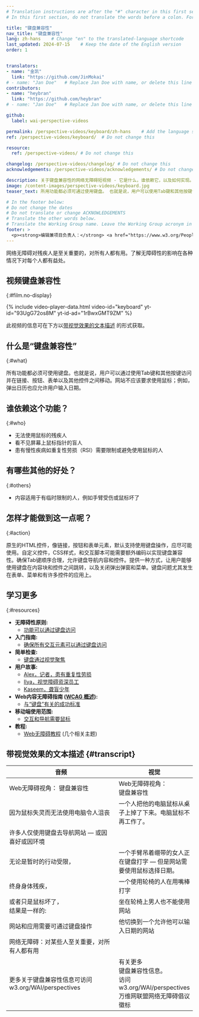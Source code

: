 ```yaml
---
# Translation instructions are after the "#" character in this first section. They are comments that do not show up in the web page. You do not need to translate the instructions after "#".
# In this first section, do not translate the words before a colon. For example, do not translate "title:". Do translate the text after "title:"

title: "键盘兼容性"
nav_title: "键盘兼容性"
lang: zh-hans    # Change "en" to the translated-language shortcode
last_updated: 2024-07-15    # Keep the date of the English version
order: 1


translators:
- name: "金凯" 
  link: "https://github.com/JinMokai"
# - name: "Jan Doe"   # Replace Jan Doe with name, or delete this line if not multiple translators
contributors:
- name: "heybran"
  link: "https://github.com/heybran"
# - name: "Jan Doe"   # Replace Jan Doe with name, or delete this line if not multiple contributors

github:
  label: wai-perspective-videos

permalink: /perspective-videos/keyboard/zh-hans    # Add the language shortcode to the end, with no slash at the end. For example /path/to/file/fr
ref: /perspective-videos/keyboard/  # Do not change this

resource:
  ref: /perspective-videos/ # Do not change this

changelog: /perspective-videos/changelog/ # Do not change this
acknowledgements: /perspective-videos/acknowledgements/ # Do not change this

description: 关于键盘兼容性的网络无障碍短视频 - 它是什么，谁依赖它，以及如何实现。
image: /content-images/perspective-videos/keyboard.jpg
teaser_text: 所用功能都必须可通过使用键盘。 也就是说，用户可以使用Tab键和其他按键访问链接，按钮，表单和其他控件。网站不应使用鼠标。键盘无障碍对残疾人士至关重要，在各种情况下对每个人都有益处。

# In the footer below:
# Do not change the dates
# Do not translate or change ACKNOWLEDGEMENTS
# Translate the other words below.
# Translate the Working Group name. Leave the Working Group acronym in English.
footer: >
  <p><strong>编辑兼项目负责人：</strong> <a href="https://www.w3.org/People/shadi">Shadi Abou-Zahra</a>。 由 <a href="https://www.w3.org/WAI/EO/">教育和外展工作组 (EOWG)</a> 在欧盟委员会共同资助的 <a href="https://www.w3.org/WAI/DEV/">WAI-DEV 项目</a> 的支持下开发。 在福特基金会支持下更新。 ACKNOWLEDGEMENTS.</p>
---
```


网络无障碍对残疾人是至关重要的，对所有人都有用。了解无障碍性的影响在各种情况下对每个人都有益处。

## 视频键盘兼容性
{:#film.no-display}

{% include video-player-data.html
    video-id="keyboard"
    yt-id="93UgG72os8M"
    yt-id-ad="1rBwxGMT9ZM"
%}

此视频的信息可在下方以[带视觉效果的文本描述](#transcript) 的形式获取。

## 什么是“键盘兼容性”
{:#what}

所有功能都必须可使用键盘。也就是说，用户可以通过使用Tab键和其他按键访问并在链接、按钮、表单以及其他控件之间移动。网站不应该要求使用鼠标；例如，弹出日历也应允许用户输入日期。

## 谁依赖这个功能？
{:#who}

-   无法使用鼠标的残疾人
-   看不见屏幕上鼠标指针的盲人
-   患有慢性疾病如重复性劳损（RSI）需要限制或避免使用鼠标的人

## 有哪些其他的好处？
{:#others}

-   内容适用于有临时限制的人，例如手臂受伤或鼠标坏了

## 怎样才能做到这一点呢？
{:#action}

原生的HTML控件，像链接，按钮和表单元素，默认支持使用键盘操作，应尽可能使用。自定义控件，CSS样式，和交互脚本可能需要额外编码以实现键盘兼容性。确保Tab键顺序合理，允许键盘导航内容和控件。提供一种方式，让用户能够使用键盘在内容块和控件之间跳转，以及关闭弹出弹窗和菜单。键盘问题尤其发生在表单、菜单和有许多控件的应用上。

## 学习更多
{:#resources}

-   **无障碍性原则:**
    -   [功能可以通过键盘访问](/fundamentals/accessibility-principles/#keyboard)
-   **入门指南:**
    -   [确保所有交互元素可以通过键盘访问](/tips/developing/#ensure-that-all-interactive-elements-are-keyboard-accessible)
-   **简单检查:**
    -   [键盘通过视觉聚焦](/test-evaluate/preliminary/#interaction)
-   **用户故事:**
    -   [Alex，记者，患有重复性劳损](/people-use-web/user-stories/archived/#reporter)
    -   [Ilya，视觉障碍资深员工](/people-use-web/user-stories/archived/#accountant)
    -   [Kaseem，聋盲少年](/people-use-web/user-stories/archived/#teenager)
-   **Web内容无障碍指南 ([WCAG 概述](/standards-guidelines/wcag/)):**
    -   [与“键盘”有关的成功标准](https://www.w3.org/WAI/WCAG21/quickref/?tags=keyboard)
-   **移动端使用范围:**
    -   [交互和导航需要鼠标](/standards-guidelines/shared-experiences/#mouse)
-   **教程:**
    -   [Web无障碍教程](https://www.w3.org/WAI/tutorials/) (几个相关主题)

## 带视觉效果的文本描述 {#transcript}

<table>
  <thead>
    <tr>
      <th width="65%">音频</th>
      <th>视觉</th>
    </tr>
  </thead>
  <tbody>
    <tr>
      <td>Web无障碍视角： 键盘兼容性</td>
      <td>Web无障碍视角：<br>
        键盘兼容性</td>
    </tr>
    <tr>
      <td>因为鼠标失灵而无法使用电脑令人沮丧</td>
      <td>一个人把他的电脑鼠标从桌子上掉了下来。电脑鼠标不再工作了。</td>
    </tr>
    <tr>
      <td>许多人仅使用键盘去导航网站 &mdash; 或因喜好或因环境<br></td>
      <td>&nbsp;</td>
    </tr>
    <tr>
      <td>无论是暂时的行动受限，</td>
      <td>一个手臂吊着绷带的女人正在键盘打字 &mdash; 但是网站需要使用鼠标选择日期。</td>
    </tr>
    <tr>
      <td>终身身体残疾，</td>
      <td>一个使用轮椅的人在用嘴棒打字</td>
    </tr>
    <tr>
      <td>或者只是鼠标坏了，<br>
        结果是一样的:</td>
      <td>坐在轮椅上男人也不能使用网站</td>
    </tr>
    <tr>
      <td>网站和应用需要可通过键盘操作</td>
      <td>他切换到一个允许他可以输入日期的网站</td>
    </tr>
    <tr>
      <td>网络无障碍：对某些人至关重要，对所有人都有用</td>
      <td>&nbsp;</td>
    </tr>
    <tr>
      <td>更多关于键盘兼容性信息可访问 w3.org/WAI/perspectives</td>
      <td>
        有关更多<br>
        键盘兼容性信息。<br>
        访问<br>
        w3.org/WAI/perspectives<br>
        万维网联盟网络无障碍倡议徽标</td>
    </tr>
  </tbody>
</table>
